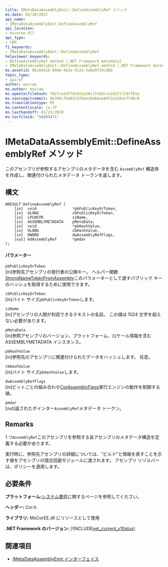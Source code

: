 ```yaml
---
title: IMetaDataAssemblyEmit::DefineAssemblyRef メソッド
ms.date: 03/30/2017
api_name:
- IMetaDataAssemblyEmit.DefineAssemblyRef
api_location:
- mscoree.dll
api_type:
- COM
f1_keywords:
- IMetaDataAssemblyEmit::DefineAssemblyRef
helpviewer_keywords:
- DefineAssemblyRef method [.NET Framework metadata]
- IMetaDataAssemblyEmit::DefineAssemblyRef method [.NET Framework metadata]
ms.assetid: 0b284b18-0084-4b3a-912a-5ebe9f29c88b
topic_type:
- apiref
author: mairaw
ms.author: mairaw
ms.openlocfilehash: f82fca1d7701921a10c1feb9cce19371729ff01e
ms.sourcegitcommit: 6b308cf6d627d78ee36dbbae8972a310ac7fd6c8
ms.translationtype: MT
ms.contentlocale: ja-JP
ms.lasthandoff: 01/23/2019
ms.locfileid: "54493471"
---
```

# <a name="imetadataassemblyemitdefineassemblyref-method"></a>IMetaDataAssemblyEmit::DefineAssemblyRef メソッド
このアセンブリが参照するアセンブリのメタデータを含む `AssemblyRef` 構造体を作成し、関連付けられたメタデータ トークンを返します。  
  
## <a name="syntax"></a>構文  
  
```  
HRESULT DefineAssemblyRef (  
    [in]  void                *pbPublicKeyOrToken,  
    [in]  ULONG               cbPublicKeyOrToken,  
    [in]  LPCWSTR             szName,  
    [in]  ASSEMBLYMETADATA    pMetaData,  
    [in]  void                *pbHashValue,  
    [in]  ULONG               cbHashValue,  
    [in]  DWORD               dwAssemblyRefFlags,  
    [out] mdAssemblyRef       *pmdar  
);  
```  
  
#### <a name="parameters"></a>パラメーター  
 `pbPublicKeyOrToken`  
 [in]参照先アセンブリの発行者の公開キー。 ヘルパー関数[StrongNameTokenFromAssembly](../../../../docs/framework/unmanaged-api/strong-naming/strongnametokenfromassembly-function.md)このパラメーターとして渡すパブリック キーのハッシュを取得するために使用できます。  
  
 `cbPublicKeyOrToken`  
 [in]バイト サイズ`pbPublicKeyOrToken`します。  
  
 `szName`  
 [in]アセンブリの人間が判読できるテキストの名前。 この値は 1024 文字を超えない必要があります。  
  
 `pMetaData`  
 [in]参照アセンブリのバージョン、プラットフォーム、ロケール情報を含む ASSEMBLYMETADATA インスタンス。  
  
 `pbHashValue`  
 [in]参照先のアセンブリに関連付けられたデータをハッシュします。 任意。  
  
 `cbHashValue`  
 [in]バイト サイズ`pbHashValue`します。  
  
 `dwAssemblyRefFlags`  
 [in]ビットごとの組み合わせ[CorAssemblyFlags](../../../../docs/framework/unmanaged-api/metadata/corassemblyflags-enumeration.md)実行エンジンの動作を制御する値。  
  
 `pmdar`  
 [out]返されたポインター`AssemblyRef`メタデータ トークン。  
  
## <a name="remarks"></a>Remarks  
 1 つ`AssemblyRef`このアセンブリを参照する各アセンブリのメタデータ構造を定義する必要があります。  
  
 実行時に、参照先アセンブリの詳細については、"ビルド"と情報を表すことを示す値をアセンブリの競合回避モジュールに渡されます。 アセンブリ リゾルバーは、ポリシーを適用します。  
  
## <a name="requirements"></a>必要条件  
 **プラットフォーム:**[システム要件](../../../../docs/framework/get-started/system-requirements.md)に関するページを参照してください。  
  
 **ヘッダー:** Cor.h  
  
 **ライブラリ:** MsCorEE.dll にリソースとして使用  
  
 **.NET Framework のバージョン:** [!INCLUDE[net_current_v10plus](../../../../includes/net-current-v10plus-md.md)]  
  
## <a name="see-also"></a>関連項目
- [IMetaDataAssemblyEmit インターフェイス](../../../../docs/framework/unmanaged-api/metadata/imetadataassemblyemit-interface.md)
